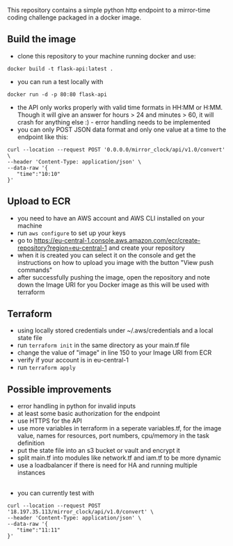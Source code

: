 This repository contains a simple python http endpoint to a mirror-time coding challenge packaged in a docker image.

## Build the image
- clone  this repository to your machine running docker and use:
```
docker build -t flask-api:latest .
```
- you can run a test locally with 
```
docker run -d -p 80:80 flask-api
```
- the API only works properly with valid time formats in HH:MM or H:MM. Though it will give an answer for hours > 24 and minutes > 60, it will crash for anything else :) - error handling needs to be implemented
- you can only POST JSON data format and only one value at a time to the endpoint like this:
```
curl --location --request POST '0.0.0.0/mirror_clock/api/v1.0/convert' \
--header 'Content-Type: application/json' \
--data-raw '{ 
   "time":"10:10"
}'
```

## Upload to ECR
- you need to have an AWS account and AWS CLI installed on your machine
- run `aws configure` to set up your keys
- go to https://eu-central-1.console.aws.amazon.com/ecr/create-repository?region=eu-central-1 and create your repository
- when it is created you can select it on the console and get the instructions on how to upload you image with the button "View push commands"
- after successfully pushing the image, open the repository and note down the Image URI for you Docker image as this will be used with terraform

## Terraform
- using locally stored credentials under ~/.aws/credentials and a local state file
- run `terraform init` in the same directory as your main.tf file
- change the value of "image" in line 150 to your Image URI from ECR
- verify if your account is in eu-central-1
- run `terraform apply`

## Possible improvements
- error handling in python for invalid inputs
- at least some basic authorization for the endpoint
- use HTTPS for the API
- use more variables in terraform in a seperate variables.tf, for the image value, names for resources, port numbers, cpu/memory in the task definition
- put the state file into an s3 bucket or vault and encrypt it
- split main.tf into modules like network.tf and iam.tf to be more dynamic
- use a loadbalancer if there is need for HA and running multiple instances

##
- you can currently test with
```
curl --location --request POST '18.197.35.113/mirror_clock/api/v1.0/convert' \
--header 'Content-Type: application/json' \
--data-raw '{ 
   "time":"11:11"
}'
```
